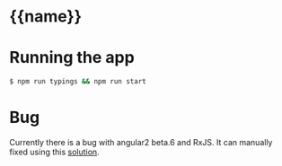 # {{name}}

# Running the app

```bash
$ npm run typings && npm run start
```

# Bug

Currently there is a bug with angular2 beta.6 and RxJS. It can manually fixed using this [solution](https://github.com/angular/angular/issues/7001#issuecomment-182679100).